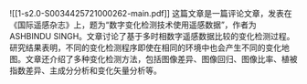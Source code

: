 ![[1-s2.0-S0034425721000262-main.pdf]]
这篇文章是一篇评论文章，发表在《国际遥感杂志》上，题为“数字变化检测技术使用遥感数据”，作者为ASHBINDU SINGH。文章讨论了基于多时相数字遥感数据比较的变化检测过程。研究结果表明，不同的变化检测程序即使在相同的环境中也会产生不同的变化地图。文章还介绍了多种变化检测方法，包括图像差异、图像回归、图像比率、植被指数差异、主成分分析和变化矢量分析等。